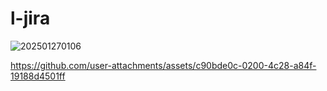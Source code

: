 # l-jira
![202501270106](https://github.com/user-attachments/assets/085c680c-1578-4fd9-aae6-e90ce41f12d2)


https://github.com/user-attachments/assets/c90bde0c-0200-4c28-a84f-19188d4501ff

